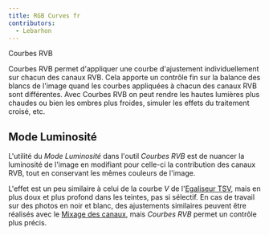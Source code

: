 ```yaml
---
title: RGB Curves fr
contributors:
  - Lebarhon
---
```


<div class="pagetitle">

Courbes RVB

</div>

Courbes RVB permet d'appliquer une courbe d'ajustement individuellement
sur chacun des canaux RVB. Cela apporte un contrôle fin sur la balance
des blancs de l'image quand les courbes appliquées à chacun des canaux
RVB sont différentes. Avec Courbes RVB on peut rendre les hautes
lumières plus chaudes ou bien les ombres plus froides, simuler les
effets du traitement croisé, etc.

## Mode Luminosité

L'utilité du *Mode Luminosité* dans l'outil *Courbes RVB* est de nuancer
la luminosité de l'image en modifiant pour celle-ci la contribution des
canaux RVB, tout en conservant les mêmes couleurs de l'image.

L'effet est un peu similaire à celui de la courbe *V* de l'[Egaliseur
TSV](HSV_Equalizer/fr.md), mais en plus doux et plus profond
dans les teintes, pas si sélectif. En cas de travail sur des photos en
noir et blanc, des ajustements similaires peuvent être réalisés avec le
[Mixage des canaux](channel_mixer/fr), mais *Courbes RVB*
permet un contrôle plus précis.
